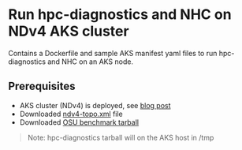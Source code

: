 # Run hpc-diagnostics and NHC on NDv4 AKS cluster  

Contains a Dockerfile and sample AKS manifest yaml files to run hpc-diagnostics and NHC on an AKS node.
 
## Prerequisites

- AKS cluster (NDv4) is deployed, see [blog post](https://techcommunity.microsoft.com/t5/azure-high-performance-computing/deploy-ndm-v4-a100-kubernetes-cluster/ba-p/3838871)
- Downloaded [ndv4-topo.xml](https://github.com/Azure/azhpc-images/blob/master/topology/ndv4-topo.xml) file
- Downloaded [OSU benchmark tarball](http://mvapich.cse.ohio-state.edu/download/mvapich/osu-micro-benchmarks-7.0.1.tar.gz)

>Note: hpc-diagnostics tarball will on the AKS host in /tmp
